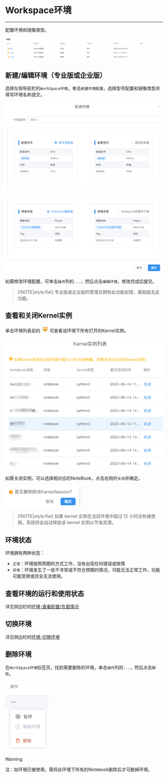# Workspace环境
---
配置环境和镜像类型。

![图 1](../images/new_enve.png)  


## 新建/编辑环境（专业版或企业版）

选择左侧导航栏的`WorkSpace环境`，单击`新建环境配置`，选择型号配置和镜像类型并填写环境名称提交。

![图 1](../images/5e22381e4243227086dd4e07fcedc9a26d97347ff47fed07184b3d772c579911.png)  


如需修改环境配置，可单击`操作`列的`...`，然后点击`编辑环境`，修改完成后提交。

> [!NOTE|style:flat]
> 专业版或企业版的管理员拥有此功能权限，基础版无此功能。

## 查看和关闭Kernel实例

<p>单击环境列表前的 <img src="../images/%E6%9F%A5%E7%9C%8Bicon.png"  style="display: inline-block;" /> 可查看该环境下所有打开的Kernel实例。</p>

<!-- ![图 2](../images/shutkernel.png)   -->
<!-- ![图 5](../images/709813ee04c07146e06dff10a5c925846da06c15bb0f7ab4c50b4f5921a58a4e.png)   -->

![图 3](../images/709813ee04c07146e06dff10a5c925846da06c15bb0f7ab4c50b4f5921a58a4e.png)  


如需关闭实例，可以选择相对应的NoteBook，点击右侧的`关闭`并确定。

<!-- ![图 4](../images/5fae9bed501e447c71285c8dac41a7ae9b4fc82c8fcddd51970d1a945c53968d.png)   -->
![图 4](../images/5fae9bed501e447c71285c8dac41a7ae9b4fc82c8fcddd51970d1a945c53968d.png)  


> [!NOTE|style:flat]
> 如果 kernel 实例在当前环境中超过 12 小时没有被使用，系统将会自动释放该 kernel 实例以节省资源。

## 环境状态

环境拥有两种状态：

- `正常`：环境按照预期的方式工作，没有出现任何错误或故障
- `异常`：环境发生了一些不寻常或不符合预期的情况，可能无法正常工作，功能可能受限或完全无法使用。

<!-- ![图 7](../images/812ff8bb3c282a2e927da2acc91cf872238f982aceae7186550de227dff40f77.png)   -->


## 查看环境的运行和使用状态

详见侧边栏的<a href="./Sidebar.md/#sv" title="切换环境">环境-查看配置/负载情况</a> 

## 切换环境

详见侧边栏的<a href="./Sidebar.md/#sv" title="切换环境">环境-切换环境</a> 

## 删除环境

在`WorkSpace环境`标签页，找到需要删除的环境，单击`操作`列的`...`，然后点击`删除`。

<!-- ![图 8](../images/f48523a219be4c55207a08d3129f8a76f550d4805a38ec832de4b177ba3b9098.png)   -->
![图 5](../images/f48523a219be4c55207a08d3129f8a76f550d4805a38ec832de4b177ba3b9098.png)  

> [!Warning]
> 注：如环境已被使用，需将此环境下所有的Notebook删除后才可删掉环境。
